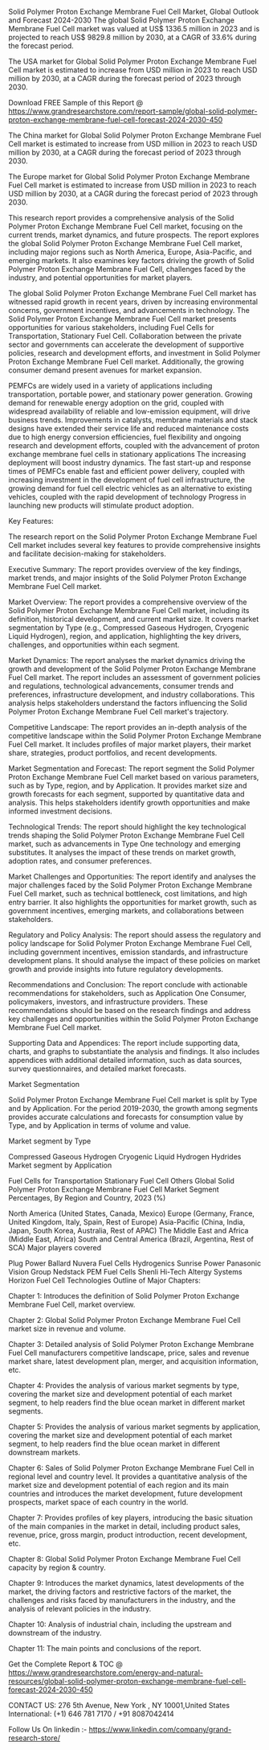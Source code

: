 Solid Polymer Proton Exchange Membrane Fuel Cell Market, Global Outlook and Forecast 2024-2030
The global Solid Polymer Proton Exchange Membrane Fuel Cell market was valued at US$ 1336.5 million in 2023 and is projected to reach US$ 9829.8 million by 2030, at a CAGR of 33.6% during the forecast period.

The USA market for Global Solid Polymer Proton Exchange Membrane Fuel Cell market is estimated to increase from USD million in 2023 to reach USD million by 2030, at a CAGR during the forecast period of 2023 through 2030.

Download FREE Sample of this Report @ https://www.grandresearchstore.com/report-sample/global-solid-polymer-proton-exchange-membrane-fuel-cell-forecast-2024-2030-450

The China market for Global Solid Polymer Proton Exchange Membrane Fuel Cell market is estimated to increase from USD million in 2023 to reach USD million by 2030, at a CAGR during the forecast period of 2023 through 2030.

The Europe market for Global Solid Polymer Proton Exchange Membrane Fuel Cell market is estimated to increase from USD million in 2023 to reach USD million by 2030, at a CAGR during the forecast period of 2023 through 2030.

This research report provides a comprehensive analysis of the Solid Polymer Proton Exchange Membrane Fuel Cell market, focusing on the current trends, market dynamics, and future prospects. The report explores the global Solid Polymer Proton Exchange Membrane Fuel Cell market, including major regions such as North America, Europe, Asia-Pacific, and emerging markets. It also examines key factors driving the growth of Solid Polymer Proton Exchange Membrane Fuel Cell, challenges faced by the industry, and potential opportunities for market players.

The global Solid Polymer Proton Exchange Membrane Fuel Cell market has witnessed rapid growth in recent years, driven by increasing environmental concerns, government incentives, and advancements in technology. The Solid Polymer Proton Exchange Membrane Fuel Cell market presents opportunities for various stakeholders, including Fuel Cells for Transportation, Stationary Fuel Cell. Collaboration between the private sector and governments can accelerate the development of supportive policies, research and development efforts, and investment in Solid Polymer Proton Exchange Membrane Fuel Cell market. Additionally, the growing consumer demand present avenues for market expansion.

PEMFCs are widely used in a variety of applications including transportation, portable power, and stationary power generation. Growing demand for renewable energy adoption on the grid, coupled with widespread availability of reliable and low-emission equipment, will drive business trends. Improvements in catalysts, membrane materials and stack designs have extended their service life and reduced maintenance costs due to high energy conversion efficiencies, fuel flexibility and ongoing research and development efforts, coupled with the advancement of proton exchange membrane fuel cells in stationary applications The increasing deployment will boost industry dynamics. The fast start-up and response times of PEMFCs enable fast and efficient power delivery, coupled with increasing investment in the development of fuel cell infrastructure, the growing demand for fuel cell electric vehicles as an alternative to existing vehicles, coupled with the rapid development of technology Progress in launching new products will stimulate product adoption.

Key Features:

The research report on the Solid Polymer Proton Exchange Membrane Fuel Cell market includes several key features to provide comprehensive insights and facilitate decision-making for stakeholders.

Executive Summary: The report provides overview of the key findings, market trends, and major insights of the Solid Polymer Proton Exchange Membrane Fuel Cell market.

Market Overview: The report provides a comprehensive overview of the Solid Polymer Proton Exchange Membrane Fuel Cell market, including its definition, historical development, and current market size. It covers market segmentation by Type (e.g., Compressed Gaseous Hydrogen, Cryogenic Liquid Hydrogen), region, and application, highlighting the key drivers, challenges, and opportunities within each segment.

Market Dynamics: The report analyses the market dynamics driving the growth and development of the Solid Polymer Proton Exchange Membrane Fuel Cell market. The report includes an assessment of government policies and regulations, technological advancements, consumer trends and preferences, infrastructure development, and industry collaborations. This analysis helps stakeholders understand the factors influencing the Solid Polymer Proton Exchange Membrane Fuel Cell market's trajectory.

Competitive Landscape: The report provides an in-depth analysis of the competitive landscape within the Solid Polymer Proton Exchange Membrane Fuel Cell market. It includes profiles of major market players, their market share, strategies, product portfolios, and recent developments.

Market Segmentation and Forecast: The report segment the Solid Polymer Proton Exchange Membrane Fuel Cell market based on various parameters, such as by Type, region, and by Application. It provides market size and growth forecasts for each segment, supported by quantitative data and analysis. This helps stakeholders identify growth opportunities and make informed investment decisions.

Technological Trends: The report should highlight the key technological trends shaping the Solid Polymer Proton Exchange Membrane Fuel Cell market, such as advancements in Type One technology and emerging substitutes. It analyses the impact of these trends on market growth, adoption rates, and consumer preferences.

Market Challenges and Opportunities: The report identify and analyses the major challenges faced by the Solid Polymer Proton Exchange Membrane Fuel Cell market, such as technical bottleneck, cost limitations, and high entry barrier. It also highlights the opportunities for market growth, such as government incentives, emerging markets, and collaborations between stakeholders.

Regulatory and Policy Analysis: The report should assess the regulatory and policy landscape for Solid Polymer Proton Exchange Membrane Fuel Cell, including government incentives, emission standards, and infrastructure development plans. It should analyse the impact of these policies on market growth and provide insights into future regulatory developments.

Recommendations and Conclusion: The report conclude with actionable recommendations for stakeholders, such as Application One Consumer, policymakers, investors, and infrastructure providers. These recommendations should be based on the research findings and address key challenges and opportunities within the Solid Polymer Proton Exchange Membrane Fuel Cell market.

Supporting Data and Appendices: The report include supporting data, charts, and graphs to substantiate the analysis and findings. It also includes appendices with additional detailed information, such as data sources, survey questionnaires, and detailed market forecasts.

Market Segmentation

Solid Polymer Proton Exchange Membrane Fuel Cell market is split by Type and by Application. For the period 2019-2030, the growth among segments provides accurate calculations and forecasts for consumption value by Type, and by Application in terms of volume and value.

Market segment by Type

Compressed Gaseous Hydrogen
Cryogenic Liquid Hydrogen
Hydrides
Market segment by Application

Fuel Cells for Transportation
Stationary Fuel Cell
Others
Global Solid Polymer Proton Exchange Membrane Fuel Cell Market Segment Percentages, By Region and Country, 2023 (%)

North America (United States, Canada, Mexico)
Europe (Germany, France, United Kingdom, Italy, Spain, Rest of Europe)
Asia-Pacific (China, India, Japan, South Korea, Australia, Rest of APAC)
The Middle East and Africa (Middle East, Africa)
South and Central America (Brazil, Argentina, Rest of SCA)
Major players covered

Plug Power
Ballard
Nuvera Fuel Cells
Hydrogenics
Sunrise Power
Panasonic
Vision Group
Nedstack PEM Fuel Cells
Shenli Hi-Tech
Altergy Systems
Horizon Fuel Cell Technologies
Outline of Major Chapters:

Chapter 1: Introduces the definition of Solid Polymer Proton Exchange Membrane Fuel Cell, market overview.

Chapter 2: Global Solid Polymer Proton Exchange Membrane Fuel Cell market size in revenue and volume.

Chapter 3: Detailed analysis of Solid Polymer Proton Exchange Membrane Fuel Cell manufacturers competitive landscape, price, sales and revenue market share, latest development plan, merger, and acquisition information, etc.

Chapter 4: Provides the analysis of various market segments by type, covering the market size and development potential of each market segment, to help readers find the blue ocean market in different market segments.

Chapter 5: Provides the analysis of various market segments by application, covering the market size and development potential of each market segment, to help readers find the blue ocean market in different downstream markets.

Chapter 6: Sales of Solid Polymer Proton Exchange Membrane Fuel Cell in regional level and country level. It provides a quantitative analysis of the market size and development potential of each region and its main countries and introduces the market development, future development prospects, market space of each country in the world.

Chapter 7: Provides profiles of key players, introducing the basic situation of the main companies in the market in detail, including product sales, revenue, price, gross margin, product introduction, recent development, etc.

Chapter 8: Global Solid Polymer Proton Exchange Membrane Fuel Cell capacity by region & country.

Chapter 9: Introduces the market dynamics, latest developments of the market, the driving factors and restrictive factors of the market, the challenges and risks faced by manufacturers in the industry, and the analysis of relevant policies in the industry.

Chapter 10: Analysis of industrial chain, including the upstream and downstream of the industry.

Chapter 11: The main points and conclusions of the report.

Get the Complete Report & TOC @ https://www.grandresearchstore.com/energy-and-natural-resources/global-solid-polymer-proton-exchange-membrane-fuel-cell-forecast-2024-2030-450

CONTACT US:
276 5th Avenue, New York , NY 10001,United States
International: (+1) 646 781 7170 / +91 8087042414

Follow Us On linkedin :- https://www.linkedin.com/company/grand-research-store/
